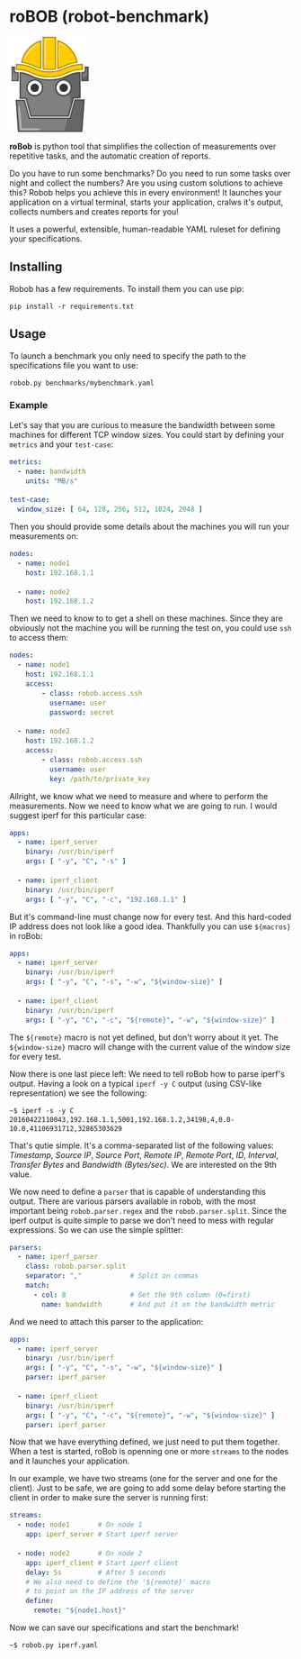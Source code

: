 # roBOB (robot-benchmark)

![robob](https://raw.githubusercontent.com/wavesoft/robo-benchmark/master/doc/robob.png)

**roBob** is python tool that simplifies the collection of measurements over repetitive tasks, and the automatic creation of reports. 

Do you have to run some benchmarks? Do you need to run some tasks over night and collect the numbers? Are you using custom solutions to achieve this? Robob helps you achieve this in every environment! It launches your application on a virtual terminal, starts your application, cralws it's output, collects numbers and creates reports for you!

It uses a powerful, extensible, human-readable YAML ruleset for defining your specifications.

## Installing

Robob has a few requirements. To install them you can use pip:

```
pip install -r requirements.txt
```

## Usage

To launch a benchmark you only need to specify the path to the specifications file you want to use:

```
robob.py benchmarks/mybenchmark.yaml
```

### Example

Let's say that you are curious to measure the bandwidth between some machines for different TCP window sizes. You could start by defining your `metrics` and your `test-case`:

```yaml
metrics:
  - name: bandwidth
    units: "MB/s"

test-case:
  window_size: [ 64, 128, 256, 512, 1024, 2048 ]
```

Then you should provide some details about the machines you will run your measurements on:

```yaml
nodes:
  - name: node1
    host: 192.168.1.1

  - name: node2
    host: 192.168.1.2
```

Then we need to know to to get a shell on these machines. Since they are obviously not the machine you will be running the test on, you could use `ssh` to access them:

```yaml
nodes:
  - name: node1
    host: 192.168.1.1
    access:
        - class: robob.access.ssh
          username: user
          password: secret

  - name: node2
    host: 192.168.1.2
    access:
        - class: robob.access.ssh
          username: user
          key: /path/to/private_key
```

Allright, we know what we need to measure and where to perform the measurements. Now we need to know what we are going to run. I would suggest iperf for this particular case:

```yaml
apps:
  - name: iperf_server
    binary: /usr/bin/iperf
    args: [ "-y", "C", "-s" ]

  - name: iperf_client
    binary: /usr/bin/iperf
    args: [ "-y", "C", "-c", "192.168.1.1" ]
```

But it's command-line must change now for every test. And this hard-coded IP address does not look like a good idea. Thankfully you can use `${macros}` in roBob:

```yaml
apps:
  - name: iperf_server
    binary: /usr/bin/iperf
    args: [ "-y", "C", "-s", "-w", "${window-size}" ]

  - name: iperf_client
    binary: /usr/bin/iperf
    args: [ "-y", "C", "-c", "${remote}", "-w", "${window-size}" ]
```

The `${remote}` macro is not yet defined, but don't worry about it yet. The `${window-size}` macro will change with the current value of the window size for every test.

Now there is one last piece left: We need to tell roBob how to parse iperf's output. Having a look on a typical `iperf -y C` output (using CSV-like representation) we see the following:

```
~$ iperf -s -y C
20160422110043,192.168.1.1,5001,192.168.1.2,34198,4,0.0-10.0,41106931712,32865303629
```

That's qutie simple. It's a comma-separated list of the following values: _Timestamp_, _Source IP_, _Source Port_, _Remote IP_, _Remote Port_, _ID_, _Interval_, _Transfer Bytes_ and _Bandwidth (Bytes/sec)_. We are interested on the 9th value.

We now need to define a `parser` that is capable of understanding this output. There are various parsers available in robob, with the most important being `robob.parser.regex` and the `robob.parser.split`. Since the iperf output is quite simple to parse we don't need to mess with regular expressions. So we can use the simple splitter:

```yaml
parsers:
  - name: iperf_parser
    class: robob.parser.split
    separator: ","            # Split on commas
    match:
      - col: 8                # Get the 9th column (0=first)
        name: bandwidth       # And put it on the bandwidth metric
```

And we need to attach this parser to the application:

```yaml
apps:
  - name: iperf_server
    binary: /usr/bin/iperf
    args: [ "-y", "C", "-s", "-w", "${window-size}" ]
    parser: iperf_parser

  - name: iperf_client
    binary: /usr/bin/iperf
    args: [ "-y", "C", "-c", "${remote}", "-w", "${window-size}" ]
    parser: iperf_parser
```

Now that we have everything defined, we just need to put them together. When a test is started, roBob is openning one or more `streams` to the nodes and it launches your application.

In our example, we have two streams (one for the server and one for the client). Just to be safe, we are going to add some delay before starting the client in order to make sure the server is running first:

```yaml
streams:
  - node: node1       # On node 1
    app: iperf_server # Start iperf server

  - node: node2       # On node 2
    app: iperf_client # Start iperf client
    delay: 5s         # After 5 seconds
    # We also need to define the '${remote}' macro
    # to point on the IP address of the server
    define:
      remote: "${node1.host}"
```

Now we can save our specifications and start the benchmark!

```
~$ robob.py iperf.yaml
```

